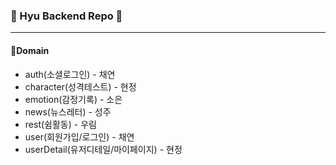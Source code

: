 ### 🦁 Hyu Backend Repo 🦁
---

#### 📍Domain 
* auth(소셜로그인) - 채연
* character(성격테스트) - 현정
* emotion(감정기록) - 소은
* news(뉴스레터) - 성주
* rest(쉼활동) - 우림
* user(회원가입/로그인) - 채연
* userDetail(유저디테일/마이페이지) - 현정
